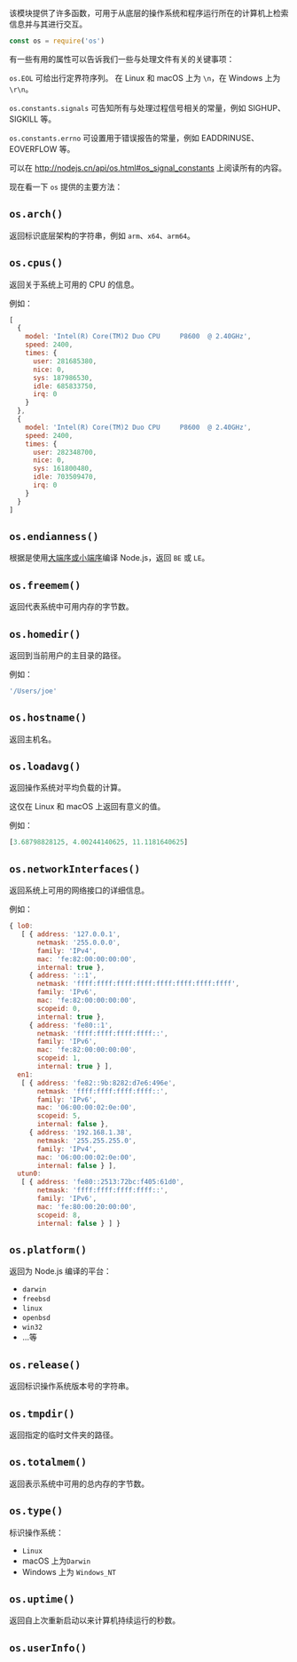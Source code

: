 该模块提供了许多函数，可用于从底层的操作系统和程序运行所在的计算机上检索信息并与其进行交互。

```javascript
const os = require('os')
```

有一些有用的属性可以告诉我们一些与处理文件有关的关键事项：

`os.EOL` 可给出行定界符序列。 在 Linux 和 macOS 上为 `\n`，在 Windows 上为 `\r\n`。

`os.constants.signals` 可告知所有与处理过程信号相关的常量，例如 SIGHUP、SIGKILL 等。

`os.constants.errno` 可设置用于错误报告的常量，例如 EADDRINUSE、EOVERFLOW 等。

可以在 http://nodejs.cn/api/os.html#os_signal_constants 上阅读所有的内容。

现在看一下 `os` 提供的主要方法：

## `os.arch()`

返回标识底层架构的字符串，例如 `arm`、`x64`、`arm64`。

## `os.cpus()`

返回关于系统上可用的 CPU 的信息。

例如：

```javascript
[
  {
    model: 'Intel(R) Core(TM)2 Duo CPU     P8600  @ 2.40GHz',
    speed: 2400,
    times: {
      user: 281685380,
      nice: 0,
      sys: 187986530,
      idle: 685833750,
      irq: 0
    }
  },
  {
    model: 'Intel(R) Core(TM)2 Duo CPU     P8600  @ 2.40GHz',
    speed: 2400,
    times: {
      user: 282348700,
      nice: 0,
      sys: 161800480,
      idle: 703509470,
      irq: 0
    }
  }
]
```

## `os.endianness()`

根据是使用[大端序或小端序](https://en.wikipedia.org/wiki/Endianness)编译 Node.js，返回 `BE` 或 `LE`。

## `os.freemem()`

返回代表系统中可用内存的字节数。

## `os.homedir()`

返回到当前用户的主目录的路径。

例如：

```javascript
'/Users/joe'
```

## `os.hostname()`

返回主机名。

## `os.loadavg()`

返回操作系统对平均负载的计算。

这仅在 Linux 和 macOS 上返回有意义的值。

例如：

```javascript
[3.68798828125, 4.00244140625, 11.1181640625]
```

## `os.networkInterfaces()`

返回系统上可用的网络接口的详细信息。

例如：

```javascript
{ lo0:
   [ { address: '127.0.0.1',
       netmask: '255.0.0.0',
       family: 'IPv4',
       mac: 'fe:82:00:00:00:00',
       internal: true },
     { address: '::1',
       netmask: 'ffff:ffff:ffff:ffff:ffff:ffff:ffff:ffff',
       family: 'IPv6',
       mac: 'fe:82:00:00:00:00',
       scopeid: 0,
       internal: true },
     { address: 'fe80::1',
       netmask: 'ffff:ffff:ffff:ffff::',
       family: 'IPv6',
       mac: 'fe:82:00:00:00:00',
       scopeid: 1,
       internal: true } ],
  en1:
   [ { address: 'fe82::9b:8282:d7e6:496e',
       netmask: 'ffff:ffff:ffff:ffff::',
       family: 'IPv6',
       mac: '06:00:00:02:0e:00',
       scopeid: 5,
       internal: false },
     { address: '192.168.1.38',
       netmask: '255.255.255.0',
       family: 'IPv4',
       mac: '06:00:00:02:0e:00',
       internal: false } ],
  utun0:
   [ { address: 'fe80::2513:72bc:f405:61d0',
       netmask: 'ffff:ffff:ffff:ffff::',
       family: 'IPv6',
       mac: 'fe:80:00:20:00:00',
       scopeid: 8,
       internal: false } ] }
```

## `os.platform()`

返回为 Node.js 编译的平台：

- `darwin`
- `freebsd`
- `linux`
- `openbsd`
- `win32`
- ...等

## `os.release()`

返回标识操作系统版本号的字符串。

## `os.tmpdir()`

返回指定的临时文件夹的路径。

## `os.totalmem()`

返回表示系统中可用的总内存的字节数。

## `os.type()`

标识操作系统：

- `Linux`
- macOS 上为`Darwin`
- Windows 上为 `Windows_NT`

## `os.uptime()`

返回自上次重新启动以来计算机持续运行的秒数。

## `os.userInfo()`

